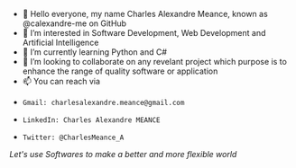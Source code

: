 - 👋 Hello everyone, my name Charles Alexandre Meance, known as @calexandre-me on GitHub
- 👀 I’m interested in Software Development, Web Development and Artificial Intelligence
- 🌱 I’m currently learning Python and C#
- 💞️ I’m looking to collaborate on any revelant project which purpose is to enhance the range of quality software or application
- 📫 You can reach via 
-     Gmail: charlesalexandre.meance@gmail.com
-     LinkedIn: Charles Alexandre MEANCE
-     Twitter: @CharlesMeance_A

*Let's use Softwares to make a better and more flexible world*
